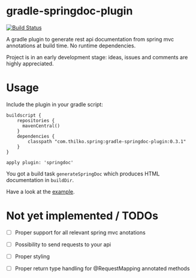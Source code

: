 gradle-springdoc-plugin
=======================
[![Build Status](https://travis-ci.org/thilko/gradle-springdoc-plugin.png?branch=master)](https://travis-ci.org/thilko/gradle-springdoc-plugin)

A gradle plugin to generate rest api documentation from spring mvc annotations at build time. No
runtime dependencies.

Project is in an early development stage: ideas, issues and comments are highly appreciated.

Usage
=======================

Include the plugin in your gradle script:

```
buildscript {
    repositories {
      mavenCentral()
    }
    dependencies {
        classpath "com.thilko.spring:gradle-springdoc-plugin:0.3.1"
    }
}

apply plugin: 'springdoc'
```

You got a build task ```generateSpringDoc``` which produces HTML documentation in ```buildDir```.

Have a look at the [example](http://thilko.com/springdoc/index.html).

Not yet implemented / TODOs
=======================
- [ ] Proper support for all relevant spring mvc anotations
- [ ] Possibility to send requests to your api
- [ ] Proper styling
- [ ] Proper return type handling for @RequestMapping annotated methods

